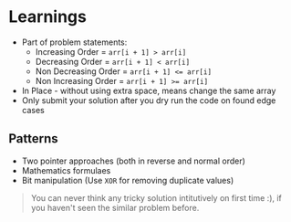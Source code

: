 # Learnings

- Part of problem statements:
  - Increasing Order = `arr[i + 1] > arr[i]`
  - Decreasing Order = `arr[i + 1] < arr[i]`
  - Non Decreasing Order = `arr[i + 1] <= arr[i]`
  - Non Increasing Order = `arr[i + 1] >= arr[i]`
- In Place - without using extra space, means change the same array
- Only submit your solution after you dry run the code on found edge cases

## Patterns

- Two pointer approaches (both in reverse and normal order)
- Mathematics formulaes
- Bit manipulation (Use `XOR` for removing duplicate values)

> You can never think any tricky solution intitutively on first time :), if you haven't seen the similar problem before.
